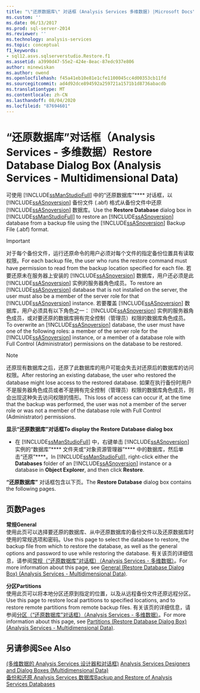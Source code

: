 ```yaml
---
title: "\"还原数据库\" 对话框 (Analysis Services 多维数据) |Microsoft Docs"
ms.custom: ''
ms.date: 06/13/2017
ms.prod: sql-server-2014
ms.reviewer: ''
ms.technology: analysis-services
ms.topic: conceptual
f1_keywords:
- sql12.asvs.sqlserverstudio.Restore.f1
ms.assetid: a3990d47-55e2-424e-8eac-87edc937e806
author: minewiskan
ms.author: owend
ms.openlocfilehash: f45a41eb10e81e1cfe1100045cc4d00353cb11fd
ms.sourcegitcommit: ad4d92dce894592a259721a1571b1d8736abacdb
ms.translationtype: MT
ms.contentlocale: zh-CN
ms.lasthandoff: 08/04/2020
ms.locfileid: "87694601"
---
```

# <a name="restore-database-dialog-box-analysis-services---multidimensional-data"></a><span data-ttu-id="4ec01-102">“还原数据库”对话框（Analysis Services - 多维数据）</span><span class="sxs-lookup"><span data-stu-id="4ec01-102">Restore Database Dialog Box (Analysis Services - Multidimensional Data)</span></span>
  <span data-ttu-id="4ec01-103">可使用 [!INCLUDE[ssManStudioFull](../includes/ssmanstudiofull-md.md)] 中的“还原数据库”\*\*\*\* 对话框，以 [!INCLUDE[ssASnoversion](../includes/ssasnoversion-md.md)] 备份文件 (.abf) 格式从备份文件中还原 [!INCLUDE[ssASnoversion](../includes/ssasnoversion-md.md)] 数据库。</span><span class="sxs-lookup"><span data-stu-id="4ec01-103">Use the **Restore Database** dialog box in [!INCLUDE[ssManStudioFull](../includes/ssmanstudiofull-md.md)] to restore an [!INCLUDE[ssASnoversion](../includes/ssasnoversion-md.md)] database from a backup file using the [!INCLUDE[ssASnoversion](../includes/ssasnoversion-md.md)] Backup File (.abf) format.</span></span>  
  
> [!IMPORTANT]  
>  <span data-ttu-id="4ec01-104">对于每个备份文件，运行还原命令的用户必须对每个文件的指定备份位置具有读取权限。</span><span class="sxs-lookup"><span data-stu-id="4ec01-104">For each backup file, the user who runs the restore command must have permission to read from the backup location specified for each file.</span></span> <span data-ttu-id="4ec01-105">若要还原未在服务器上安装的 [!INCLUDE[ssASnoversion](../includes/ssasnoversion-md.md)] 数据库，用户还必须是此 [!INCLUDE[ssASnoversion](../includes/ssasnoversion-md.md)] 实例的服务器角色成员。</span><span class="sxs-lookup"><span data-stu-id="4ec01-105">To restore an [!INCLUDE[ssASnoversion](../includes/ssasnoversion-md.md)] database that is not installed on the server, the user must also be a member of the server role for that [!INCLUDE[ssASnoversion](../includes/ssasnoversion-md.md)] instance.</span></span> <span data-ttu-id="4ec01-106">若要覆盖 [!INCLUDE[ssASnoversion](../includes/ssasnoversion-md.md)] 数据库，用户必须具有以下角色之一： [!INCLUDE[ssASnoversion](../includes/ssasnoversion-md.md)] 实例的服务器角色成员，或对要还原的数据库拥有完全控制（管理员）权限的数据库角色成员。</span><span class="sxs-lookup"><span data-stu-id="4ec01-106">To overwrite an [!INCLUDE[ssASnoversion](../includes/ssasnoversion-md.md)] database, the user must have one of the following roles: a member of the server role for the [!INCLUDE[ssASnoversion](../includes/ssasnoversion-md.md)] instance, or a member of a database role with Full Control (Administrator) permissions on the database to be restored.</span></span>  
  
> [!NOTE]  
>  <span data-ttu-id="4ec01-107">还原现有数据库之后，还原了此数据库的用户可能会失去对还原后的数据库的访问权限。</span><span class="sxs-lookup"><span data-stu-id="4ec01-107">After restoring an existing database, the user who restored the database might lose access to the restored database.</span></span> <span data-ttu-id="4ec01-108">如果在执行备份时用户不是服务器角色成员或者不是拥有完全控制（管理员）权限的数据库角色成员，则会出现这种失去访问权限的情形。</span><span class="sxs-lookup"><span data-stu-id="4ec01-108">This loss of access can occur if, at the time that the backup was performed, the user was not a member of the server role or was not a member of the database role with Full Control (Administrator) permissions.</span></span>  
  
 <span data-ttu-id="4ec01-109">**显示“还原数据库”对话框**</span><span class="sxs-lookup"><span data-stu-id="4ec01-109">**To display the Restore Database dialog box**</span></span>  
  
-   <span data-ttu-id="4ec01-110">在 [!INCLUDE[ssManStudioFull](../includes/ssmanstudiofull-md.md)] 中，右键单击 [!INCLUDE[ssASnoversion](../includes/ssasnoversion-md.md)] 实例的“数据库”\*\*\*\* 文件夹或“对象资源管理器”\*\*\*\* 中的数据库，然后单击“还原”\*\*\*\*。</span><span class="sxs-lookup"><span data-stu-id="4ec01-110">In [!INCLUDE[ssManStudioFull](../includes/ssmanstudiofull-md.md)], right-click either the **Databases** folder of an [!INCLUDE[ssASnoversion](../includes/ssasnoversion-md.md)] instance or a database in **Object Explorer**, and then click **Restore**.</span></span>  
  
 <span data-ttu-id="4ec01-111">**“还原数据库”** 对话框包含以下页。</span><span class="sxs-lookup"><span data-stu-id="4ec01-111">The **Restore Database** dialog box contains the following pages.</span></span>  
  
## <a name="pages"></a><span data-ttu-id="4ec01-112">页数</span><span class="sxs-lookup"><span data-stu-id="4ec01-112">Pages</span></span>  
 <span data-ttu-id="4ec01-113">**常规**</span><span class="sxs-lookup"><span data-stu-id="4ec01-113">**General**</span></span>  
 <span data-ttu-id="4ec01-114">使用此页可以选择要还原的数据库、从中还原数据库的备份文件以及还原数据库时使用的常规选项和密码。</span><span class="sxs-lookup"><span data-stu-id="4ec01-114">Use this page to select the database to restore, the backup file from which to restore the database, as well as the general options and password to use while restoring the database.</span></span> <span data-ttu-id="4ec01-115">有关该页的详细信息，请参阅[常规（“还原数据库”对话框）（Analysis Services - 多维数据）](general-restore-database-dialog-box-analysis-services-multidimensional-data.md)。</span><span class="sxs-lookup"><span data-stu-id="4ec01-115">For more information about this page, see [General &#40;Restore Database Dialog Box&#41; &#40;Analysis Services - Multidimensional Data&#41;](general-restore-database-dialog-box-analysis-services-multidimensional-data.md).</span></span>  
  
 <span data-ttu-id="4ec01-116">**分区**</span><span class="sxs-lookup"><span data-stu-id="4ec01-116">**Partitions**</span></span>  
 <span data-ttu-id="4ec01-117">使用此页可以将本地分区还原到指定的位置，以及从远程备份文件还原远程分区。</span><span class="sxs-lookup"><span data-stu-id="4ec01-117">Use this page to restore local partitions to specified locations, and to restore remote partitions from remote backup files.</span></span> <span data-ttu-id="4ec01-118">有关该页的详细信息，请参阅[分区（“还原数据库”对话框）（Analysis Services - 多维数据）](partitions-restore-database-dialog-box-analysis-services-multidimensional-data.md)。</span><span class="sxs-lookup"><span data-stu-id="4ec01-118">For more information about this page, see [Partitions &#40;Restore Database Dialog Box&#41; &#40;Analysis Services - Multidimensional Data&#41;](partitions-restore-database-dialog-box-analysis-services-multidimensional-data.md).</span></span>  
  
## <a name="see-also"></a><span data-ttu-id="4ec01-119">另请参阅</span><span class="sxs-lookup"><span data-stu-id="4ec01-119">See Also</span></span>  
 <span data-ttu-id="4ec01-120">[&#40;多维数据的 Analysis Services 设计器和对话框&#41;](analysis-services-designers-and-dialog-boxes-multidimensional-data.md) </span><span class="sxs-lookup"><span data-stu-id="4ec01-120">[Analysis Services Designers and Dialog Boxes &#40;Multidimensional Data&#41;](analysis-services-designers-and-dialog-boxes-multidimensional-data.md) </span></span>  
 [<span data-ttu-id="4ec01-121">备份和还原 Analysis Services 数据库</span><span class="sxs-lookup"><span data-stu-id="4ec01-121">Backup and Restore of Analysis Services Databases</span></span>](multidimensional-models/backup-and-restore-of-analysis-services-databases.md)  
  
  
